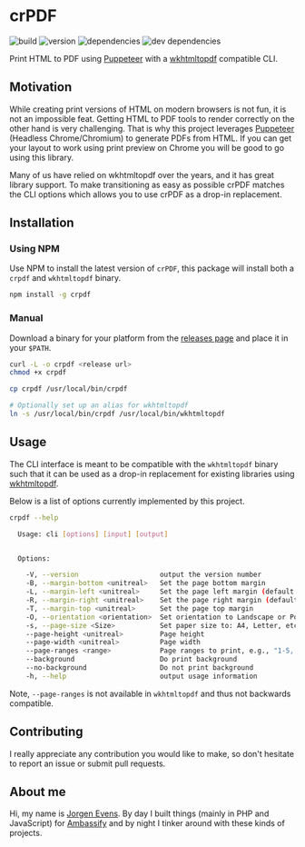 # crPDF

![build](https://img.shields.io/circleci/project/github/JorgenEvens/crPDF.svg)
![version](https://img.shields.io/npm/v/crpdf.svg)
![dependencies](https://img.shields.io/david/JorgenEvens/crPDF.svg)
![dev dependencies](https://img.shields.io/david/dev/JorgenEvens/crPDF.svg)

Print HTML to PDF using [Puppeteer](https://github.com/GoogleChrome/puppeteer) with a [wkhtmltopdf](https://wkhtmltopdf.org/) compatible CLI.

## Motivation

While creating print versions of HTML on modern browsers is not fun, it is not an impossible feat. Getting HTML to PDF tools to render correctly on the other hand is very challenging. That is why this project leverages [Puppeteer](https://github.com/GoogleChrome/puppeteer) (Headless Chrome/Chromium) to generate PDFs from HTML. If you can get your layout to work using print preview on Chrome you will be good to go using this library.

Many of us have relied on wkhtmltopdf over the years, and it has great library support. To make transitioning as easy as possible crPDF matches the CLI options which allows you to use crPDF as a drop-in replacement.

## Installation

### Using NPM

Use NPM to install the latest version of `crPDF`, this package will install both a `crpdf` and `wkhtmltopdf` binary.

```sh
npm install -g crpdf
```

### Manual

Download a binary for your platform from the [releases page](https://github.com/JorgenEvens/crPDF/releases) and place it in your `$PATH`.

```sh
curl -L -o crpdf <release url>
chmod +x crpdf

cp crpdf /usr/local/bin/crpdf

# Optionally set up an alias for wkhtmltopdf
ln -s /usr/local/bin/crpdf /usr/local/bin/wkhtmltopdf
```

## Usage

The CLI interface is meant to be compatible with the `wkhtmltopdf` binary such that it can be used as a drop-in replacement for existing libraries using [wkhtmltopdf](https://wkhtmltopdf.org/).

Below is a list of options currently implemented by this project.

```sh
crpdf --help

  Usage: cli [options] [input] [output]


  Options:

    -V, --version                    output the version number
    -B, --margin-bottom <unitreal>   Set the page bottom margin
    -L, --margin-left <unitreal>     Set the page left margin (default 10mm)
    -R, --margin-right <unitreal>    Set the page right margin (default 10mm)
    -T, --margin-top <unitreal>      Set the page top margin
    -O, --orientation <orientation>  Set orientation to Landscape or Portrait (default Portrait)
    -s, --page-size <Size>           Set paper size to: A4, Letter, etc. (default A4)
    --page-height <unitreal>         Page height
    --page-width <unitreal>          Page width
    --page-ranges <range>            Page ranges to print, e.g., "1-5, 8, 11-13" (default all)
    --background                     Do print background
    --no-background                  Do not print background
    -h, --help                       output usage information

```

Note, `--page-ranges` is not available in `wkhtmltopdf` and thus not backwards compatible.

## Contributing

I really appreciate any contribution you would like to make, so don't hesitate to report an issue or submit pull requests.

## About me

Hi, my name is [Jorgen Evens](https://jorgen.evens.eu). By day I built things (mainly in PHP and JavaScript) for [Ambassify](https://ambassify.com) and by night I tinker around with these kinds of projects.
